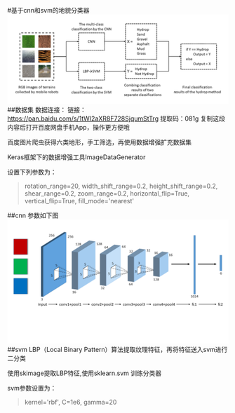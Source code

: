 #基于cnn和svm的地貌分类器
![](https://github.com/wukaiqi/image/blob/master/cnn_svm1.png?raw=true)
##数据集
数据连接：
链接：https://pan.baidu.com/s/1tWI2aXR8F728SjqumStTrg 
提取码：081g 
复制这段内容后打开百度网盘手机App，操作更方便哦
>
百度图片爬虫获得六类地形，手工筛选，再使用数据增强扩充数据集

Keras框架下的数据增强工具ImageDataGenerator

设置下列参数为：
>rotation_range=20, width_shift_range=0.2, height_shift_range=0.2, shear_range=0.2, zoom_range=0.2, horizontal_flip=True, vertical_flip=True, fill_mode='nearest' 

##cnn
参数如下图
![](https://github.com/wukaiqi/image/blob/master/cnn_svm2.PNG?raw=true)
##svm
LBP（Local Binary Pattern）算法提取纹理特征，再将特征送入svm进行二分类

使用skimage提取LBP特征,使用sklearn.svm 训练分类器

svm参数设置为：
>kernel='rbf', C=1e6, gamma=20

